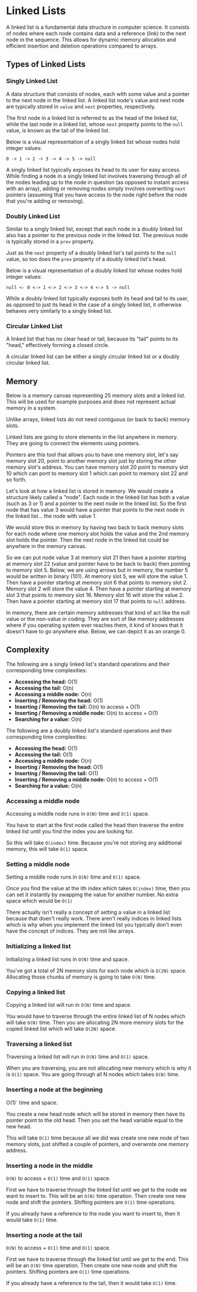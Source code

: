 # Linked Lists

A linked list is a fundamental data structure in computer science. It consists of nodes where each node contains data and a reference (link) to the next node in the sequence. This allows for dynamic memory allocation and efficient insertion and deletion operations compared to arrays.

## Types of Linked Lists

### Singly Linked List

A data structure that consists of nodes, each with some value and a pointer to the next node in the linked list. A linked list node's value and next node are typically stored in `value` and `next` properties, respectively.

The first node in a linked list is referred to as the head of the linked list, while the last node in a linked list, whose `next` property points to the `null` value, is known as the tail of the linked list.

Below is a visual representation of a singly linked list whose nodes hold integer values:

```
0 -> 1 -> 2 -> 3 -> 4 -> 5 -> null
```

A singly linked list typically exposes its head to its user for easy access. While finding a node in a singly linked list involves traversing through all of the nodes leading up to the node in question (as opposed to instant access with an array), adding or removing nodes simply involves overwriting `next` pointers (assuming that you have access to the node right before the node that you're adding or removing).

### Doubly Linked List

Similar to a singly linked list, except that each node in a doubly linked list also has a pointer to the previous node in the linked list. The previous node is typically stored in a `prev` property.

Just as the `next` property of a doubly linked list's tail points to the `null` value, so too does the `prev` property of a doubly linked list's head.

Below is a visual representation of a doubly linked list whose nodes hold integer values:

```
null <- 0 <-> 1 <-> 2 <-> 3 <-> 4 <-> 5 -> null
```

While a doubly linked list typically exposes both its head and tail to its user, as opposed to just its head in the case of a singly linked list, it otherwise behaves very similarly to a singly linked list.

### Circular Linked List

A linked list that has no clear head or tail, because its "tail" points to its "head," effectively forming a closed circle.

A circular linked list can be either a singly circular linked list or a doubly circular linked list.

## Memory

Below is a memory canvas representing 25 memory slots and a linked list. This will be used for example purposes and does not represent actual memory in a system.

Unlike arrays, linked lists do not need contiguous (or back to back) memory slots. 

Linked lists are going to store elements in the list anywhere in memory. They are going to connect the elements using pointers. 

Pointers are this tool that allows you to have one memory slot, let's say memory slot 20, point to another memory slot just by storing the other memory slot's address. You can have memory slot 20 point to memory slot 10 which can pont to memory slot 1 which can point to memory slot 22 and so forth.

Let's look at how a linked list is stored in memory. We would create a structure likely called a "node". Each node in the linked list has both a value (such as 3 or 1) and a pointer to the next node in the linked list. So the first node that has value 3 would have a pointer that points to the next node in the linked list... the node with value 1. 

We would store this in memory by having two back to back memory slots for each node where one memory slot holds the value and the 2nd memory slot holds the pointer. Then the next node in the linked list could be anywhere in the memory canvas. 

So we can put node value 3 at memory slot 21 then have a pointer starting at memory slot 22 (value and pointer have to be back to back) then pointing to memory slot 5. Below, we are using arrows but in memory, the number 5 would be written in binary (101). At memory slot 5, we will store the value 1. Then have a pointer starting at memory slot 6 that points to memory slot 2. Memory slot 2 will store the value 4. Then have a pointer starting at memory slot 3 that points to memory slot 16. Memory slot 16 will store the value 2. Then have a pointer starting at memory slot 17 that points to `null` address.

In memory, there are certain memory addresses that kind of act like the null value or the non-value in coding. They are sort of like memory addresses where if you operating system ever reaches them, it kind of knows that it doesn't have to go anywhere else. Below, we can depict it as an orange 0.

## Complexity

The following are a singly linked list's standard operations and their corresponding time complexities:

- **Accessing the head:** O(1)
- **Accessing the tail:** O(n)
- **Accessing a middle node:** O(n)
- **Inserting / Removing the head:** O(1)
- **Inserting / Removing the tail:** O(n) to access + O(1)
- **Inserting / Removing a middle node:** O(n) to access + O(1)
- **Searching for a value:** O(n)

The following are a doubly linked list's standard operations and their corresponding time complexities:

- **Accessing the head:** O(1)
- **Accessing the tail:** O(1)
- **Accessing a middle node:** O(n)
- **Inserting / Removing the head:** O(1)
- **Inserting / Removing the tail:** O(1)
- **Inserting / Removing a middle node:** O(n) to access + O(1)
- **Searching for a value:** O(n)

### Accessing a middle node

Accessing a middle node runs in `O(N)` time and `O(1)` space.  

You have to start at the first node called the head then traverse the entire linked list until you find the index you are looking for. 

So this will take `O(index)` time. Because you're not storing any additional memory, this will take `O(1)` space. 

### Setting a middle node

Setting a middle node runs in `O(N)` time and `O(1)` space.

Once you find the value at the ith index which takes `O(index)` time, then you can set it instantly by swapping the value for another number. No extra space which would be `O(1)`

There actually isn't really a concept of setting a value in a linked list because that doen't really work. There aren't really indices in linked lists which is why when you implement the linked list you typically don't even have the concept of indices. They are not like arrays. 

### Initializing a linked list

Initializing a linked list runs in `O(N)` time and space. 

You've got a total of 2N memory slots for each node which is `O(2N)` space. Allocating those chunks of memory is going to take `O(N)` time. 

### Copying a linked list

Copying a linked list will run in `O(N)` time and space.

You would have to traverse through the entire linked list of N nodes which will take `O(N)` time. Then you are allocating 2N more memory slots for the copied linked list which will take `O(2N)` space. 

### Traversing a linked list

Traversing a linked list will run in `O(N)` time and `O(1)` space.

When you are traversing, you are not allocating new memory which is why it is `O(1)` space. You are going through all N nodes which takes `O(N)` time. 

### Inserting a node at the beginning

O(1)` time and space.

You create a new head node which will be stored in memory then have its pointer point to the old head. Then you set the head variable equal to the new head. 

This will take `O(1)` time because all we did was create one new node of two memory slots, just shifted a couple of pointers, and overwrote one memory address.  

### Inserting a node in the middle 

`O(N)` to access + `O(1)` time and `O(1)` space.

First we have to traverse through the linked list until we get to the node we want to insert to. This will be an `O(N)` time operation. Then create one new node and shift the pointers. Shifting pointers are `O(1)` time operations. 

If you already have a reference to the node you want to insert to, then it would take `O(1)` time. 

### Inserting a node at the tail

`O(N)` to access + `O(1)` time and `O(1)` space.

First we have to traverse through the linked list until we get to the end. This will be an `O(N)` time operation. Then create one new node and shift the pointers. Shifting pointers are `O(1)` time operations. 

If you already have a reference to the tail, then it would take `O(1)` time. 
